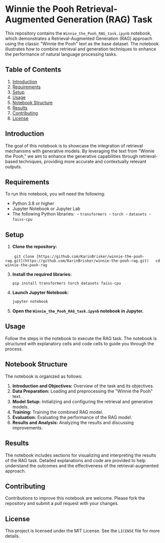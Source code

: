 # Winnie the Pooh Retrieval-Augmented Generation (RAG) Task

This repository contains the `Winnie_the_Pooh_RAG_task.ipynb` notebook, which demonstrates a Retrieval-Augmented Generation (RAG) approach using the classic "Winnie the Pooh" text as the base dataset. The notebook illustrates how to combine retrieval and generation techniques to enhance the performance of natural language processing tasks.

## Table of Contents

1. [Introduction](#introduction)
2. [Requirements](#requirements)
3. [Setup](#setup)
4. [Usage](#usage)
5. [Notebook Structure](#notebook-structure)
6. [Results](#results)
7. [Contributing](#contributing)
8. [License](#license)

## Introduction

The goal of this notebook is to showcase the integration of retrieval mechanisms with generative models. By leveraging the text from "Winnie the Pooh," we aim to enhance the generative capabilities through retrieval-based techniques, providing more accurate and contextually relevant outputs.

## Requirements

To run this notebook, you will need the following:

- Python 3.8 or higher
- Jupyter Notebook or Jupyter Lab
- The following Python libraries:
 - `transformers`
 - `torch`
 - `datasets`
 - `faiss-cpu`

## Setup

1. **Clone the repository:**
   
  ```
  git clone [https://github.com/KarinBrisker/winnie-the-pooh-rag.git](https://github.com/KarinBrisker/winnie-the-pooh-rag.git)
  cd winnie-the-pooh-rag
  ```

3. **Install the required libraries:**
   ```
   pip install transformers torch datasets faiss-cpu
   ```

4. **Launch Jupyter Notebook:**
   ```bash
   jupyter notebook
   ```

6. **Open the `Winnie_the_Pooh_RAG_task.ipynb` notebook in Jupyter.**

## Usage

Follow the steps in the notebook to execute the RAG task. The notebook is structured with explanatory cells and code cells to guide you through the process.

## Notebook Structure

The notebook is organized as follows:

1. **Introduction and Objectives:** Overview of the task and its objectives.
2. **Data Preparation:** Loading and preprocessing the "Winnie the Pooh" text.
3. **Model Setup:** Initializing and configuring the retrieval and generative models.
4. **Training:** Training the combined RAG model.
5. **Evaluation:** Evaluating the performance of the RAG model.
6. **Results and Analysis:** Analyzing the results and discussing improvements.

## Results

The notebook includes sections for visualizing and interpreting the results of the RAG task. Detailed explanations and code are provided to help understand the outcomes and the effectiveness of the retrieval-augmented approach.

## Contributing

Contributions to improve this notebook are welcome. Please fork the repository and submit a pull request with your changes.

## License

This project is licensed under the MIT License. See the `LICENSE` file for more details.
